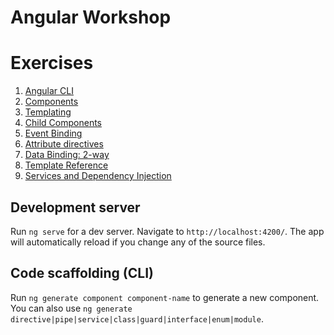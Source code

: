 # Angular Workshop

# Exercises

1. [Angular CLI](https://github.com/aperto-frontend/angular-workshop/tree/feature/exercise-1#exercise-1-angular-cli)
2. [Components](https://github.com/aperto-frontend/angular-workshop/tree/feature/exercise-2#exercise-2-components)
3. [Templating](https://github.com/aperto-frontend/angular-workshop/tree/feature/exercise-3#exercise-3-templating)
4. [Child Components](https://github.com/aperto-frontend/angular-workshop/tree/feature/exercise-4#exercise-4-child-components)
5. [Event Binding](https://github.com/aperto-frontend/angular-workshop/tree/feature/exercise-5#exercise-5-event-binding)
6. [Attribute directives](https://github.com/aperto-frontend/angular-workshop/tree/feature/exercise-6#exercise-6-attribute-directives)
7. [Data Binding: 2-way](https://github.com/aperto-frontend/angular-workshop/tree/feature/exercise-7#exercise-7-data-binding-2-way)
8. [Template Reference](https://github.com/aperto-frontend/angular-workshop/tree/feature/exercise-8#exercise-8-template-reference)
9. [Services and Dependency Injection](https://github.com/aperto-frontend/angular-workshop/tree/feature/exercise-9#exercise-9-services-and-dependency-injection)

## Development server

Run `ng serve` for a dev server. Navigate to `http://localhost:4200/`. The app will automatically reload if you change any of the source files.

## Code scaffolding (CLI)

Run `ng generate component component-name` to generate a new component. You can also use `ng generate directive|pipe|service|class|guard|interface|enum|module`.
